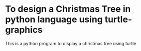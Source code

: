 # To design a Christmas Tree in python language using turtle-graphics
This is a python program to display a christmas tree using turtle
